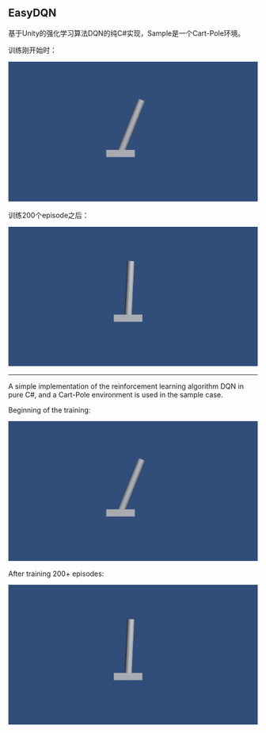 ## EasyDQN

基于Unity的强化学习算法DQN的纯C#实现，Sample是一个Cart-Pole环境。

训练刚开始时：

![dqn_01](images/dqn_01.gif)

训练200个episode之后：

![dqn_02](images/dqn_02.gif)

---

A simple implementation of the reinforcement learning algorithm DQN in pure C#, and a Cart-Pole environment is used in the sample case.

Beginning of the training:

![dqn_01](images/dqn_01.gif)

After training 200+ episodes:

![dqn_02](images/dqn_02.gif)

